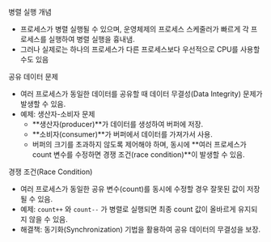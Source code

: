 병렬 실행 개념
- 프로세스가 병렬 실행될 수 있으며, 운영체제의 프로세스 스케줄러가 빠르게 각 프로세스를 실행하여 병렬 실행을 흉내냄.
- 그러나 실제로는 하나의 프로세스가 다른 프로세스보다 우선적으로 CPU를 사용할 수도 있음

공유 데이터 문제   
- 여러 프로세스가 동일한 데이터를 공유할 때 데이터 무결성(Data Integrity) 문제가 발생할 수 있음.
- 예제: 생산자-소비자 문제
	- **생산자(producer)**가 데이터를 생성하여 버퍼에 저장.
	- **소비자(consumer)**가 버퍼에서 데이터를 가져가서 사용.
	- 버퍼의 크기를 초과하지 않도록 제어해야 하며, 동시에 **여러 프로세스가 count 변수를 수정하면 경쟁 조건(race condition)**이 발생할 수 있음.

경쟁 조건(Race Condition)
- 여러 프로세스가 동일한 공유 변수(count)를 동시에 수정할 경우 잘못된 값이 저장될 수 있음.
- 예제: `count++` 와 `count--` 가 병렬로 실행되면 최종 count 값이 올바르게 유지되지 않을 수 있음.
- 해결책: 동기화(Synchronization) 기법을 활용하여 공유 데이터의 무결성을 보장.